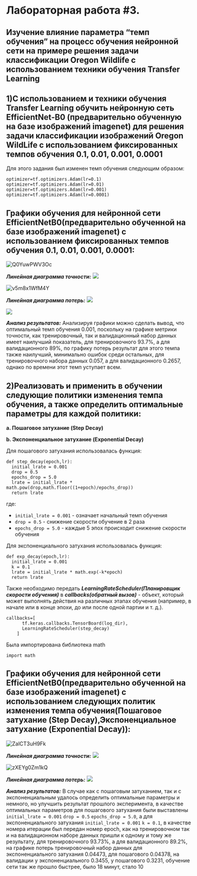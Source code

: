 Лабораторная работа #3.
====
Изучение влияние параметра “темп обучения” на процесс обучения нейронной сети на примере решения задачи классификации Oregon Wildlife с использованием техники обучения Transfer Learning
---
1)С использованием и техники обучения Transfer Learning обучить нейронную сеть EfficientNet-B0 (предварительно обученную на базе изображений imagenet) для решения задачи классификации изображений Oregon WildLife с использованием фиксированных темпов обучения 0.1, 0.01, 0.001, 0.0001
---
Для этого задания был изменен темп обучения следующим образом:
```
optimizer=tf.optimizers.Adam(lr=0.1)
optimizer=tf.optimizers.Adam(lr=0.01)
optimizer=tf.optimizers.Adam(lr=0.001)
optimizer=tf.optimizers.Adam(lr=0.0001)
```
Графики обучения для нейронной сети EfficientNetB0(предварительно обученной на базе изображений imagenet) с использованием фиксированных темпов обучения 0.1, 0.01, 0.001, 0.0001:
---

![Q0YuwPWV3Oc](https://user-images.githubusercontent.com/58634989/111717865-fba88100-8869-11eb-8f64-7de15df06741.jpg)


***Линейная диаграмма точности:***
<img src="./epoch_categorical_accuracy_1_part.svg">

![v5m8x1WfM4Y](https://user-images.githubusercontent.com/58634989/111717821-e7648400-8869-11eb-9f79-aab5c0035c9b.jpg)

***Линейная диаграмма потерь:*** 
<img src="./epoch_loss_1_part.svg">  

<img src="./epoch_loss_1_part(2).svg"> 

***Анализ результатов:***
Анализируя графики можно сделать вывод, что оптимальный темп обучения 0.001, поскольку на графике метрики точности, как тренировочный, так и валидационный набор данных имеет наилучший показатель, для тренировочного 93.7%, а для валидационного 89%, по графику потерь результат для этого темпа также наилучший, минимально ошибок среди остальных, для тренировочного набора данных 0.057, а для валидационного 0.2657, однако по времени этот темп уступает всем.


2)Реализовать и применить в обучении следующие политики изменения темпа обучения, а также определить оптимальные параметры для каждой политики:
---
**a. Пошаговое затухание (Step Decay)**

**b. Экспоненциальное затухание (Exponential Decay)**

Для пошагового затухания использовалась функция:
```
def step_decay(epoch,lr):
  initial_lrate = 0.001
  drop = 0.5
  epochs_drop = 5.0
  lrate = initial_lrate * math.pow(drop,math.floor((1+epoch)/epochs_drop))
  return lrate
  ```
где:
* `initial_lrate = 0.001` - означает начальный темп обучения 
* `drop = 0.5` - снижение скорости обучение в 2 раза 
* `epochs_drop = 5.0` - каждые 5 эпох происходит снижение скорости обучения 

Для экспоненциального затухания использовалась функция:
```
def exp_decay(epoch,lr):
  initial_lrate = 0.001
  k = 0.1
  lrate = initial_lrate * math.exp(-k*epoch)
  return lrate
```

Также необходимо передать ***LearningRateScheduler(Планировщик скорости обучения)*** в ***callbacks(обратный вызов)*** - объект, который может выполнять действия на различных этапах обучения (например, в начале или в конце эпохи, до или после одной партии и т. д.).
```
callbacks=[
      tf.keras.callbacks.TensorBoard(log_dir),
      LearningRateScheduler(step_decay)
    ]
```
 Была импортирована библиотека math
 ```
 import math
 ```
Графики обучения для нейронной сети EfficientNetB0(предварительно обученной на базе изображений imagenet) с использованием следующих политик изменения темпа обучения(Пошаговое затухание (Step Decay),Экспоненциальное затухание (Exponential Decay)):
---
![ZalCT3uH9Fk](https://user-images.githubusercontent.com/58634989/111713928-96509200-8861-11eb-922e-9b1e4fae9cf4.jpg)

***Линейная диаграмма точности:***
<img src="./epoch_categorical_accuracy_2_part.svg">

![zXEYg0Zm1kQ](https://user-images.githubusercontent.com/58634989/111715627-4b387e00-8865-11eb-9e3a-d6fb1da31a34.jpg)


***Линейная диаграмма потерь:*** 
<img src="./epoch_loss_2_part.svg">  

***Анализ результатов:***
В случае как с пошаговым затуханием, так и с экспоненциальным удалось определить оптимальные параметры и немного, но улучшить результат прошлого эксперимента, в качестве оптимальных параметров для пошагового затухания были выставлены `initial_lrate = 0.001` `drop = 0.5` `epochs_drop = 5.0`, а для экспоненциального затухания `initial_lrate = 0.001` `k = 0.1`, в качестве номера итерации был передан номер epoch, как на тренировочном так и на валидационном наборе данных пришли к одному и тому же результату, для тренировочного 93.73%, а для валидационного 89.2%, на графике потерь тренировочный набор данных для экспоненциального затухания 0.04473, для пошагового 0.04378, на валидации у экспоненциального 0.3455, у пошагового 0.3231, обучение сети так же прошло быстрее, было 18 минут, стало 10


